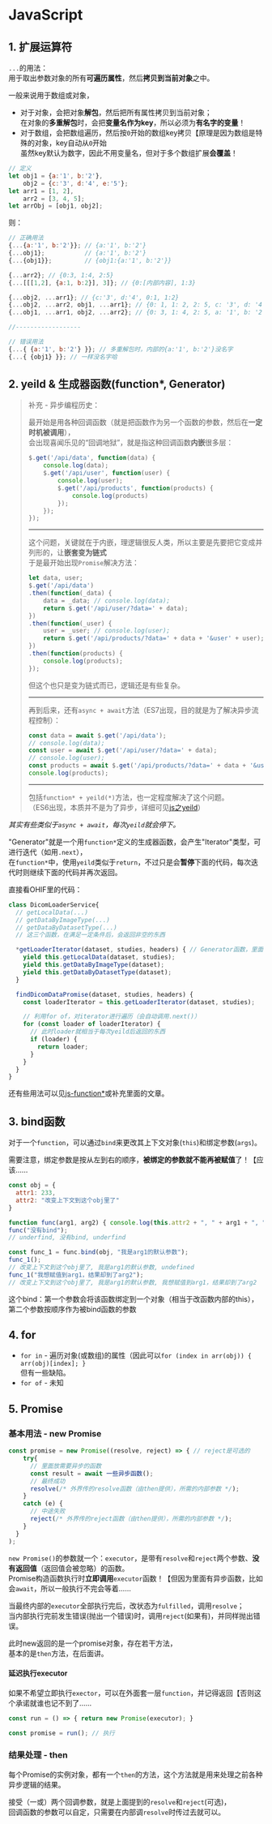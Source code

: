 # JavaScript

## 1. 扩展运算符

`...`的用法：  
用于取出参数对象的所有**可遍历属性**，然后**拷贝到当前对象**之中。

一般来说用于数组或对象，  

* 对于对象，会把对象**解包**，然后把所有属性拷贝到当前对象；  
  在对象的**多重解包**时，会把**变量名作为key**，所以必须为**有名字的变量**！
* 对于数组，会把数组遍历，然后按`0`开始的数组key拷贝【原理是因为数组是特殊的对象，key自动从`0`开始  
  虽然key默认为数字，因此不用变量名，但对于多个数组扩展**会覆盖**！

```js
// 定义
let obj1 = {a:'1', b:'2'},
    obj2 = {c:'3', d:'4', e:'5'};
let arr1 = [1, 2],
    arr2 = [3, 4, 5];
let arrObj = [obj1, obj2];
```

则：

```js
// 正确用法
{...{a:'1', b:'2'}}; // {a:'1', b:'2'}
{...obj1};           // {a:'1', b:'2'}
{...{obj1}};         // {obj1:{a:'1', b:'2'}}

{...arr2}; // {0:3, 1:4, 2:5}
{...[[[1,2], {a:1, b:2}], 3]}; // {0:[内部内容], 1:3}

{...obj2, ...arr1}; // {c:'3', d:'4', 0:1, 1:2}
{...obj2, ...arr2, obj1, ...arr1}; // {0: 1, 1: 2, 2: 5, c: '3', d: '4', obj1: {…}}
{...obj1, ...arr1, obj2, ...arr2}; // {0: 3, 1: 4, 2: 5, a: '1', b: '2', obj2: {…}}

//------------------

// 错误用法
{...{ {a:'1', b:'2'} }}; // 多重解包时，内部的{a:'1', b:'2'}没名字
{...{ {obj1} }}; // 一样没名字哈
```

## 2. yeild & 生成器函数(function*, Generator)

> 补充 - 异步编程历史：
>
> 最开始是用各种回调函数（就是把函数作为另一个函数的参数，然后在**一定时机被调用**），  
> 会出现喜闻乐见的“回调地狱”，就是指这种回调函数**内嵌**很多层：
>
> ```js
> $.get('/api/data', function(data) {
>     console.log(data);
>     $.get('/api/user', function(user) {
>         console.log(user);
>         $.get('/api/products', function(products) {
>             console.log(products)
>         });
>     });
> });
> ```
>
> ---
>
> 这个问题，关键就在于内嵌，理逻辑很反人类，所以主要是先要把它变成并列形的，让**嵌套变为链式**  
> 于是最开始出现`Promise`解决方法：
>
> ```js
> let data, user;
> $.get('/api/data')
> .then(function(_data) {
>     data = _data; // console.log(data);
>     return $.get('/api/user/?data=' + data);
> })
> .then(function(_user) {
>     user = _user; // console.log(user);
>     return $.get('/api/products/?data=' + data + '&user' + user);
> })
> .then(function(products) {
>     console.log(products);
> });
> ```
>
> 但这个也只是变为链式而已，逻辑还是有些复杂。
>
> ---
>
> 再到后来，还有`async + await`方法（ES7出现，目的就是为了解决异步流程控制）：
>
> ```js
> const data = await $.get('/api/data');
> // console.log(data);
> const user = await $.get('/api/user/?data=' + data);
> // console.log(user);
> const products = await $.get('/api/products/?data=' + data + '&user=' + user);
> console.log(products);
> ```
>
> ---
>
> 包括`function* + yeild(*)`方法，也一定程度解决了这个问题。  
> （ES6出现，本质并不是为了异步，详细可见[js之yeild](https://article.itxueyuan.com/LbKwn)）

*其实有些类似于`async + await`，每次`yeild`就会停下。*

"Generator"就是一个用`function*`定义的生成器函数，会产生"Iterator"类型，可进行迭代（如用`.next`），  
在`function*`中，使用`yeild`类似于`return`，不过只是会**暂停**下面的代码，每次迭代时则继续下面的代码并再次返回。

直接看OHIF里的代码：

```js
class DicomLoaderService{
  // getLocalData(...)
  // getDataByImageType(...)
  // getDataByDatasetType(...)
  // 这三个函数，在满足一定条件后，会返回非空的东西

  *getLoaderIterator(dataset, studies, headers) { // Generator函数，里面搭配yeild，实现遍历(用for of，或for + .next()）的时候可以中途返回。
    yield this.getLocalData(dataset, studies);
    yield this.getDataByImageType(dataset);
    yield this.getDataByDatasetType(dataset);
  }

  findDicomDataPromise(dataset, studies, headers) {
    const loaderIterator = this.getLoaderIterator(dataset, studies);

    // 利用for of，对iterator进行遍历（会自动调用.next()）
    for (const loader of loaderIterator) {
      // 此时loader就相当于每次yeild后返回的东西
      if (loader) {
        return loader;
      }
    }
  }
}
```

还有些用法可以见[js-function*](https://zhuanlan.zhihu.com/p/387328357)或补充里面的文章。

## 3. bind函数

对于一个`function`，可以通过`bind`来更改其上下文对象(`this`)和绑定参数(`args`)。

需要注意，绑定参数是按从左到右的顺序，**被绑定的参数就不能再被赋值**了！【应该……

```js
const obj = {
  attr1: 233,
  attr2: "改变上下文到这个obj里了"
}

function func(arg1, arg2) { console.log(this.attr2 + ", " + arg1 + ", " + arg2); }
func("没有bind");
// underfind, 没有bind, underfind

const func_1 = func.bind(obj, "我是arg1的默认参数");
func_1();
// 改变上下文到这个obj里了, 我是arg1的默认参数, undefined
func_1("我想赋值到arg1，结果却到了arg2");
// 改变上下文到这个obj里了, 我是arg1的默认参数, 我想赋值到arg1，结果却到了arg2
```

这个bind：第一个参数会将该函数绑定到一个对象（相当于改函数内部的this），第二个参数按顺序作为被bind函数的参数

## 4. for

* `for in` - 遍历对象(或数组)的属性（因此可以`for (index in arr(obj)) { arr(obj)[index]; }`  
  但有一些缺陷。
* `for of` - 未知

## 5. Promise

### 基本用法 - new Promise

```js
const promise = new Promise((resolve, reject) => { // reject是可选的
    try{
      // 里面放需要异步的函数
      const result = await 一些异步函数();
      // 最终成功
      resolve(/* 外界传的resolve函数（由then提供），所需的内部参数 */);
    }
    catch (e) {
      // 中途失败
      reject(/* 外界传的reject函数（由then提供），所需的内部参数 */);
    }
  }
); 
```

`new Promise()`的参数就一个：`executor`，是带有`resolve`和`reject`两个参数、**没有返回值**（返回值会被忽略）的函数。  
Promise构造函数执行时**立即调用**`executor`函数！【但因为里面有异步函数，比如会`await`，所以一般执行不完会等着……  

当最终内部的`executor`全部执行完后，改状态为`fulfilled`，调用`resolve`；  
当内部执行完前发生错误(抛出一个错误)时，调用`reject`(如果有)，并同样抛出错误。

此时new返回的是一个promise对象，存在若干方法，  
基本的是`then`方法，在后面讲。

#### 延迟执行executor

如果不希望立即执行`exector`，可以在外面套一层`function`，并记得返回【否则这个承诺就谁也记不到了……

```js
const run = () => { return new Promise(executor); }

const promise = run(); // 执行
```

### 结果处理 - then

每个Promise的实例对象，都有一个`then`的方法，这个方法就是用来处理之前各种异步逻辑的结果。

接受（一或）两个回调参数，就是上面提到的`resolve`和`reject`(可选)，  
回调函数的参数可以自定，只需要在内部调`resolve`时传过去就可以。
